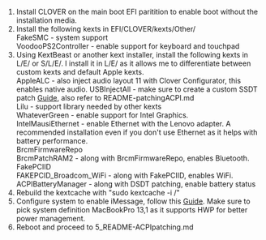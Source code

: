 1. Install CLOVER on the main boot EFI paritition to enable boot without the installation media.
2. Install the following kexts in EFI/CLOVER/kexts/Other/  
            FakeSMC  - system support  
            VoodooPS2Controller  - enable support for keyboard and touchpad  
3. Using KextBeast or another kext installer, install the following kexts in L/E/ or S/L/E/. I install it in L/E/ as it allows me to differentiate between custom kexts and default Apple kexts.  
            AppleALC - also inject audio layout 11 with Clover Configurator, this enables native audio.
            USBInjectAll - make sure to create a custom SSDT patch [Guide](https://www.tonymacx86.com/threads/guide-creating-a-custom-ssdt-for-usbinjectall-kext.211311/), also refer to README-patchingACPI.md  
            Lilu - support library needed by other kexts  
            WhateverGreen  - enable support for Intel Graphics.   
            IntelMausiEthernet  - enable Ethernet with the Lenovo adapter. A recommended installation even if you don't use Ethernet as it helps with battery performance.  
            BrcmFirmwareRepo  
            BrcmPatchRAM2 - along with BrcmFirmwareRepo, enables Bluetooth.  
            FakePCIID  
            FAKEPCID_Broadcom_WiFi - along with FakePCIID, enables WiFi.  
            ACPIBatteryManager - along with DSDT patching, enable battery status
4. Rebuild the kextcache with "sudo kextcache -i /"   
5. Configure system to enable iMessage, follow this [Guide](https://www.tonymacx86.com/threads/an-idiots-guide-to-imessage.196827/). Make sure to pick system definition MacBookPro 13,1 as it supports HWP for better power management. 
6. Reboot and proceed to 5_README-ACPIpatching.md  
